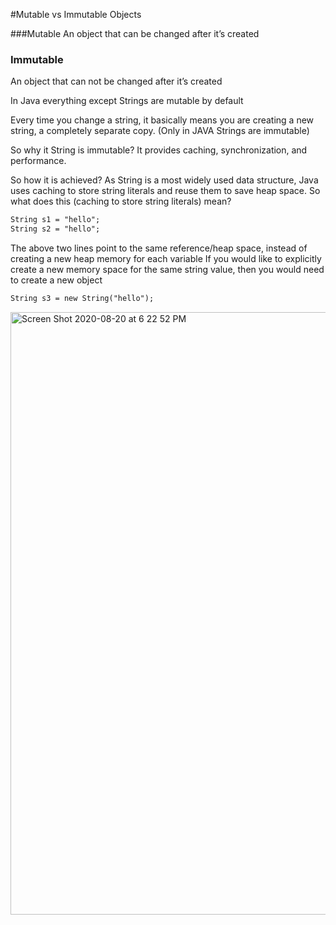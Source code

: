 #Mutable vs Immutable Objects

###Mutable
   An object that can be changed after it’s created
### Immutable 
   An object that can not be changed after it’s created

In Java everything except Strings are mutable by default

Every time you change a string, it basically means you are creating a new string, a completely separate copy.
(Only in JAVA Strings are immutable)

So why it String is immutable? It provides caching, synchronization, and performance.

So how it is achieved? As String is a most widely used data structure, Java uses caching to store string literals and reuse them to save heap space. So what does this (caching to store string literals) mean?

```markdown
String s1 = "hello"; 
String s2 = "hello"; 
```

The above two lines point to the same reference/heap space, instead of creating a new heap memory for each variable
If you would like to explicitly create a new memory space for the same string value, then you would need to create a new object
```markdown
String s3 = new String("hello"); 
```

<img width="964" alt="Screen Shot 2020-08-20 at 6 22 52 PM" src="https://user-images.githubusercontent.com/26611702/90831660-379a5880-e312-11ea-95e2-ca707c2c5905.png">
